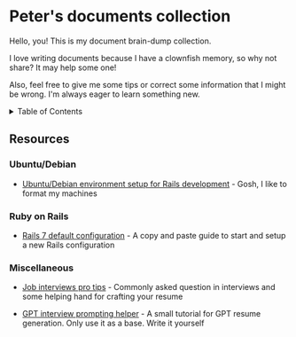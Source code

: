 # Peter's documents collection

Hello, you! This is my document brain-dump collection.

I love writing documents because I have a clownfish memory, so why not share? It may help some one!

Also, feel free to give me some tips or correct some information that I might be wrong. I'm always eager to learn something new.


<details>
  <summary>Table of Contents</summary>
  <ol>
    <li>
      <a href="#ubuntu-debian">Ubuntu/Debian</a>
        <ul>
          <a href="#ubuntu-local">Penguin environment setup for Rails development</a>
        </ul>
    </li>
    <li>
      <a href="#ruby-on-rails">Ruby on Rails</a>
        <ul>
          <a href="#rails-seven-default">Rails 7 default configuration</a>
        </ul>
    </li>
    <li>
      <a href="#misc">Miscellaneous</a>
        <ul><a href="#interviews">Job interview pro tips</a></ul>
        <ul><a href="#gpt-interview">GPT interview prompting helper</a></ul>
    </li>
  </ol>
</details>

## Resources

### Ubuntu/Debian
<div id="#ubuntu-debian"></div>

- [Ubuntu/Debian environment setup for Rails development](https://github.com/petebarbosa/pete-compendium/blob/main/debian-rails-develop-environment.md) - Gosh, I like to format my machines
<div id="#ubuntu-local"></div>

### Ruby on Rails
<div id="#ruby-on-rails"></div>

- [Rails 7 default configuration](https://github.com/petebarbosa/pete-compendium/blob/main/rail-default-config.md) - A copy and paste guide to start and setup a new Rails configuration
<div id="#rails-seven-default"></div>

### Miscellaneous
<div id="#misc"></div>

- [Job interviews pro tips](https://github.com/petebarbosa/pete-compendium/blob/main/job-interview-pro-tips.md) - Commonly asked question in interviews and some helping hand for crafting your resume
<div id="#interviews"></div>

- [GPT interview prompting helper](https://github.com/petebarbosa/pete-compendium/blob/main/gpt-interview-guide.md) - A small tutorial for GPT resume generation. Only use it as a base. Write it yourself
<div id="#gpt-interview"></div>
